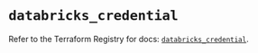 # `databricks_credential`

Refer to the Terraform Registry for docs: [`databricks_credential`](https://registry.terraform.io/providers/databricks/databricks/1.82.0/docs/resources/credential).

